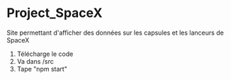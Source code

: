 # Project_SpaceX

Site permettant d'afficher des données sur les capsules et les lanceurs de SpaceX

1) Télécharge le code
2) Va dans /src
3) Tape "npm start"
